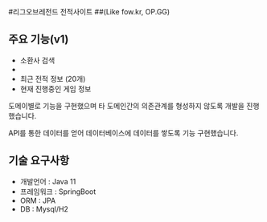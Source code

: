 #리그오브레전드 전적사이트
##(Like fow.kr, OP.GG)



주요 기능(v1)
-
- 소환사 검색
- 
- 최근 전적 정보 (20개)
- 현재 진행중인 게임 정보



도메이별로 기능을 구현했으며 타 도메인간의 의존관계를 형성하지 않도록 개발을 진행했습니다.

API를 통한 데이터를 얻어 데이터베이스에 데이터를 쌓도록 기능 구현했습니다.



기술 요구사항
- 
- 개발언어 : Java 11
- 프레임워크 : SpringBoot
- ORM : JPA
- DB : Mysql/H2